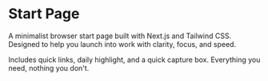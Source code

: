 # Start Page

A minimalist browser start page built with Next.js and Tailwind CSS. Designed to help you launch into work with clarity, focus, and speed.

Includes quick links, daily highlight, and a quick capture box. Everything you need, nothing you don't.
